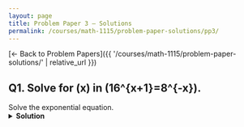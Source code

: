 ```yaml
---
layout: page
title: Problem Paper 3 — Solutions
permalink: /courses/math-1115/problem-paper-solutions/pp3/
---
```


[← Back to Problem Papers]({{ '/courses/math-1115/problem-paper-solutions/' | relative_url }})

## Q1. Solve for \(x\) in \(16^{x+1}=8^{-x}\).

<div class="problem">
  <div class="prompt">Solve the exponential equation.</div>
</div>

<details class="solution">
  <summary><strong>Solution</strong></summary>

Write both sides with base \(2\).

- \(16=2^{4}\), so
  \[
  16^{x+1}=(2^{4})^{x+1}=2^{4(x+1)}=2^{4x+4}.
  \]
- \(8=2^{3}\), so
  \[
  8^{-x}=(2^{3})^{-x}=2^{-3x}.
  \]

Hence
\[
2^{\,4x+4}=2^{-3x}.
\]
Equal bases imply equal exponents:
\[
4x+4=-3x \ \Rightarrow\ 7x=-4 \ \Rightarrow\ x=-\frac{4}{7}.
\]

$$\boxed{x=-\dfrac{4}{7}}.$$
</details>

<!-- Add Q2, Q3, ... below in the same pattern -->
